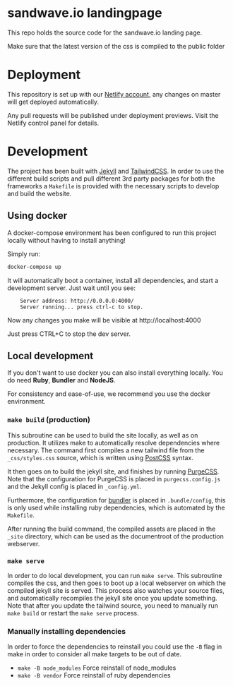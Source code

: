 # sandwave.io landingpage

This repo holds the source code for the sandwave.io landing page.

Make sure that the latest version of the css is compiled to the public folder

# Deployment

This repository is set up with our [Netlify account](https://app.netlify.com/sites/elegant-varahamihira-c594a0/overview), any changes on master will get deployed automatically.

Any pull requests will be published under deployment previews. Visit the Netlify control panel for details.  

# Development

The project has been built with [Jekyll](https://jekyllrb.com/) and [TailwindCSS](https://tailwindcss.com/docs). In order
to use the different build scripts and pull different 3rd party packages for both the frameworks a `Makefile` is provided
with the necessary scripts to develop and build the website.

## Using docker

A docker-compose environment has been configured to run this project locally without having to install anything!

Simply run:
```bash
docker-compose up
```

It will automatically boot a container, install all dependencies, and start a development server. Just wait until you see:
```
    Server address: http://0.0.0.0:4000/
    Server running... press ctrl-c to stop.
```

Now any changes you make will be visible at http://localhost:4000

Just press CTRL+C to stop the dev server.

## Local development

If you don't want to use docker you can also install everything locally. You do need **Ruby**, **Bundler** and **NodeJS**.

For consistency and ease-of-use, we recommend you use the docker environment.

### `make build` (production)

This subroutine can be used to build the site locally, as well as on production. It utilizes make to automatically resolve
dependencies where necessary. The command first compiles a new tailwind file from the `_css/styles.css` source, which is
written using [PostCSS](https://github.com/postcss/postcss) syntax.
 
It then goes on to build the jekyll site, and finishes by running [PurgeCSS](https://github.com/FullHuman/purgecss). Note that
the configuration for PurgeCSS is placed in `purgecss.config.js` and the Jekyll config is placed in `_config.yml`. 

Furthermore, the configuration for [bundler](https://bundler.io/) is placed in `.bundle/config`, this is only used while 
installing ruby dependencies, which is automated by the `Makefile`.

After running the build command, the compiled assets are placed in the `_site` directory, which can be used as the documentroot
of the production webserver.

### `make serve`

In order to do local development, you can run `make serve`. This subroutine compiles the css, and then goes to boot up a
local webserver on which the compiled jekyll site is served. This process also watches your source files, and automatically
recompiles the jekyll site once you update something. Note that after you update the tailwind source, you need to manually
run `make build` or restart the `make serve` process.

### Manually installing dependencies

In order to force the dependencies to reinstall you could use the `-B` flag in make in order to consider all make targets
to be out of date.

* `make -B node_modules` Force reinstall of node_modules
* `make -B vendor` Force reinstall of ruby dependencies